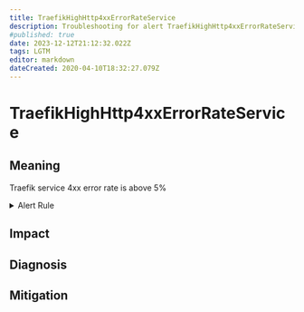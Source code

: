 ```yaml
---
title: TraefikHighHttp4xxErrorRateService
description: Troubleshooting for alert TraefikHighHttp4xxErrorRateService
#published: true
date: 2023-12-12T21:12:32.022Z
tags: LGTM
editor: markdown
dateCreated: 2020-04-10T18:32:27.079Z
---
```


# TraefikHighHttp4xxErrorRateService

## Meaning
[//]: # "Short paragraph that explains what the alert means"
Traefik service 4xx error rate is above 5%

<details>
  <summary>Alert Rule</summary>

  ```yaml
alert: TraefikHighHttp4xxErrorRateService
expr: sum(rate(traefik_service_requests_total{code=~"4.*"}[3m])) by (service) / sum(rate(traefik_service_requests_total[3m])) by (service) * 100 > 5
for: 1m
labels:
    severity: critical
annotations:
    summary: Traefik high HTTP 4xx error rate service (instance {{ $labels.instance }})
    description: |-
        Traefik service 4xx error rate is above 5%
          VALUE = {{ $value }}
          LABELS = {{ $labels }}
    runbook: https://github.com/srerun/prometheus-alerts/content/runbooks/TraefikHighHttp4xxErrorRateService

  ```
</details>


## Impact
[//]: # "What could / will happen if the alert is not addressed"



## Diagnosis
[//]: # "Steps to take to identify the cause of the problem"



## Mitigation
[//]: # "The steps necessary to resolve the alert"
